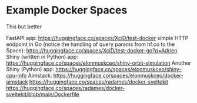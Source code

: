# Example Docker Spaces




This but better

FastAPI app: https://huggingface.co/spaces/XciD/test-docker
simple HTTP endpoint in Go (notice the handling of query params from hf.co to the Space): https://huggingface.co/spaces/XciD/test-docker-go?q=Adrien
Shiny (written in Python) app: https://huggingface.co/spaces/elonmuskceo/shiny-orbit-simulation
Another Shiny (Python) app: https://huggingface.co/spaces/elonmuskceo/shiny-cpu-info
Aimstack: https://huggingface.co/spaces/elonmuskceo/docker-aimstack
https://huggingface.co/spaces/radames/docker-sveltekit
https://huggingface.co/spaces/radames/docker-sveltekit/blob/main/Dockerfile
